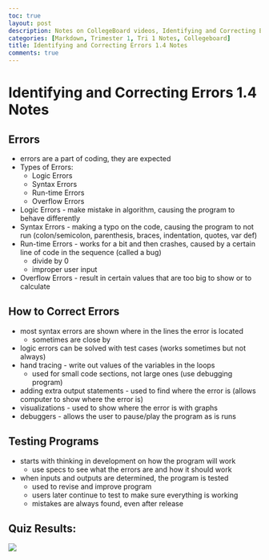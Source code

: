 ```yaml
---
toc: true
layout: post
description: Notes on CollegeBoard videos, Identifying and Correcting Errors 1.4.
categories: [Markdown, Trimester 1, Tri 1 Notes, Collegeboard]
title: Identifying and Correcting Errors 1.4 Notes
comments: true
---
```


# Identifying and Correcting Errors 1.4 Notes

## Errors
- errors are a part of coding, they are expected
- Types of Errors:
  - Logic Errors
  - Syntax Errors
  - Run-time Errors
  - Overflow Errors
- Logic Errors - make mistake in algorithm, causing the program to behave differently
- Syntax Errors - making a typo on the code, causing the program to not run (colon/semicolon, parenthesis, braces, indentation, quotes, var def)
- Run-time Errors - works for a bit and then crashes, caused by a certain line of code in the sequence (called a bug)
  - divide by 0
  - improper user input
- Overflow Errors - result in certain values that are too big to show or to calculate

## How to Correct Errors
- most syntax errors are shown where in the lines the error is located
  - sometimes are close by
- logic errors can be solved with test cases (works sometimes but not always)
- hand tracing - write out values of the variables in the loops
  - used for small code sections, not large ones (use debugging program)
- adding extra output statements - used to find where the error is (allows computer to show where the error is)
- visualizations - used to show where the error is with graphs
- debuggers - allows the user to pause/play the program as is runs

## Testing Programs
- starts with thinking in development on how the program will work
  - use specs to see what the errors are and how it should work
- when inputs and outputs are determined, the program is tested
  - used to revise and improve program
  - users later continue to test to make sure everything is working
  - mistakes are always found, even after release

## Quiz Results:

![]({{site.baseurl}}/images/quiz1.4.png)